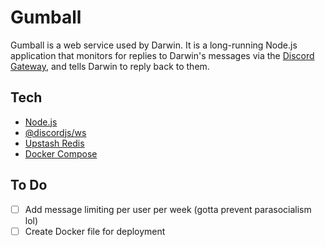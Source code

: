 # Gumball

Gumball is a web service used by Darwin. It is a long-running Node.js application that monitors for replies to Darwin's messages via the [Discord Gateway](https://discord.com/developers/docs/events/gateway), and tells Darwin to reply back to them.

## Tech

* [Node.js](https://nodejs.org)
* [@discordjs/ws](https://discord.js.org/docs/packages/ws/main)
* [Upstash Redis](https://upstash.com/docs/redis)
* [Docker Compose](https://docs.docker.com/compose)

## To Do

- [ ] Add message limiting per user per week (gotta prevent parasocialism lol)
- [ ] Create Docker file for deployment
